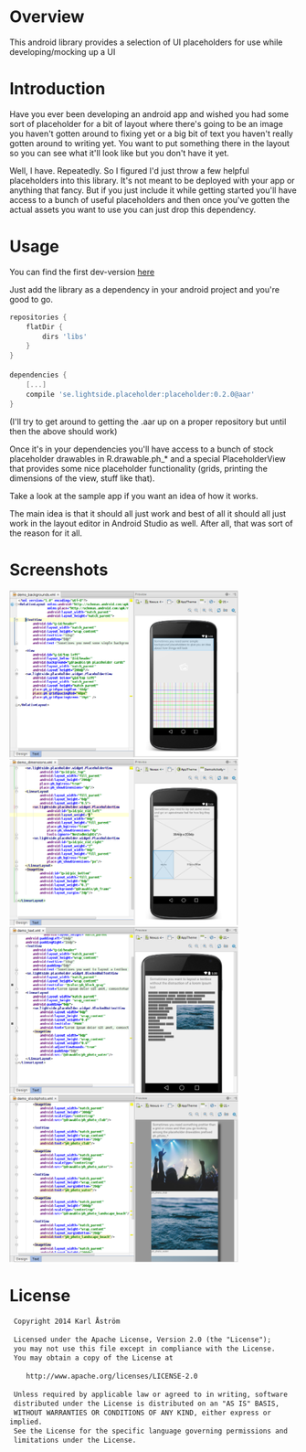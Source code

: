 Overview
========

This android library provides a selection of UI placeholders for use while developing/mocking up a UI

Introduction
============

Have you ever been developing an android app and wished you had some sort of placeholder for
a bit of layout where there's going to be an image you haven't gotten around to fixing yet or
a big bit of text you haven't really gotten around to writing yet. You want to put something there
in the layout so you can see what it'll look like but you don't have it yet.

Well, I have. Repeatedly. So I figured I'd just throw a few helpful placeholders into this library.
It's not meant to be deployed with your app or anything that fancy. But if you just include it while
getting started you'll have access to a bunch of useful placeholders and then once you've gotten the
actual assets you want to use you can just drop this dependency.

Usage
=====

You can find the first dev-version  [here](https://github.com/liminal/android-placeholder/releases/download/v0.2.0/placeholder-0.2.0.aar)

Just add the library as a dependency in your android project and you're good to go.
```groovy
repositories {
    flatDir {
        dirs 'libs'
    }
}

dependencies {
    [...]
    compile 'se.lightside.placeholder:placeholder:0.2.0@aar'
}

```


(I'll try to get around to getting the .aar up on a proper repository but until then the above should work)

 Once it's in your dependencies you'll have access to a bunch of stock placeholder drawables in
 R.drawable.ph_* and a special PlaceholderView that provides some nice placeholder functionality
 (grids, printing the dimensions of the view, stuff like that).

 Take a look at the sample app if you want an idea of how it works.

 The main idea is that it should all just work and best of all it should all just work in the
 layout editor in Android Studio as well. After all, that was sort of the reason for it all.

Screenshots
===========
<img src="art/screen_bgs.png" width="400" />
<img src="art/screen_dimens.png" width="400" />
<img src="art/screen_blocktext.png" width="400" />
<img src="art/screen_stock.png" width="400" />


License
=======

     Copyright 2014 Karl Åström

     Licensed under the Apache License, Version 2.0 (the "License");
     you may not use this file except in compliance with the License.
     You may obtain a copy of the License at

        http://www.apache.org/licenses/LICENSE-2.0

     Unless required by applicable law or agreed to in writing, software
     distributed under the License is distributed on an "AS IS" BASIS,
     WITHOUT WARRANTIES OR CONDITIONS OF ANY KIND, either express or implied.
     See the License for the specific language governing permissions and
     limitations under the License.
